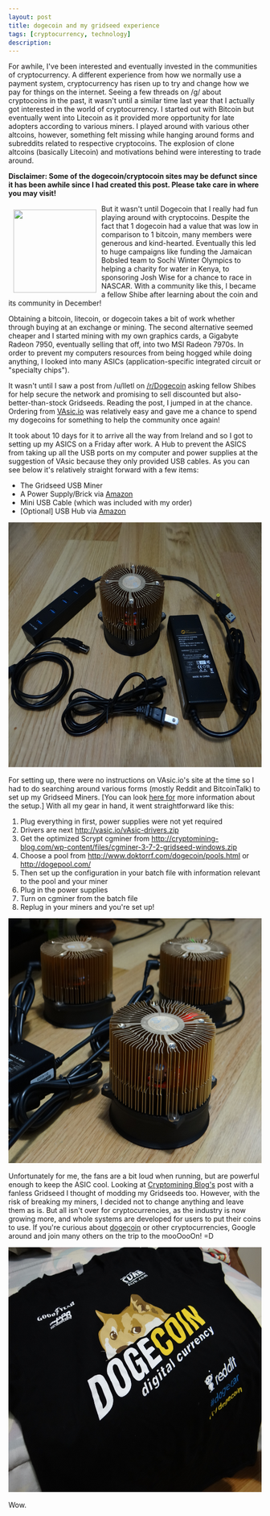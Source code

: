 ```yaml
---
layout: post
title: dogecoin and my gridseed experience 
tags: [cryptocurrency, technology]
description: 
---
```


For awhile, I've been interested and eventually invested in the communities of cryptocurrency. A different experience from how we normally use a payment system, cryptocurrency has risen up to try and change how we pay for things on the internet. Seeing a few threads on /g/ about cryptocoins in the past, it wasn't until a similar time last year that I actually got interested in the world of cryptocurrency. I started out with Bitcoin but eventually went into Litecoin as it provided more opportunity for late adopters according to various miners. I played around with various other altcoins, however, something felt missing while hanging around forms and subreddits related to respective cryptocoins. The explosion of clone altcoins (basically Litecoin) and motivations behind were interesting to trade around.

**Disclaimer: Some of the dogecoin/cryptocoin sites may be defunct since it has been awhile since I had created this post. Please take care in where you may visit!**

<img style="padding:10px;" src="http://dogecoin.com/imgs/dogecoin-300.png" alt="" width="165" height="165" align="left" />

But it wasn't until Dogecoin that I really had fun playing around with cryptocoins. Despite the fact that 1 dogecoin had a value that was low in comparison to 1 bitcoin, many members were generous and kind-hearted. Eventually this led to huge campaigns like funding the Jamaican Bobsled team to Sochi Winter Olympics to helping a charity for water in Kenya, to sponsoring Josh Wise for a chance to race in NASCAR. With a community like this, I became a fellow Shibe after learning about the coin and its community in December!

Obtaining a bitcoin, litecoin, or dogecoin takes a bit of work whether through buying at an exchange or mining. The second alternative seemed cheaper and I started mining with my own graphics cards, a Gigabyte Radeon 7950, eventually selling that off, into two MSI Radeon 7970s. In order to prevent my computers resources from being hogged while doing anything, I looked into many ASICs (application-specific integrated circuit or "specialty chips").

It wasn't until I saw a post from /u/lletl on <a title="/r/dogecoin" href="http://www.reddit.com/r/dogecoin">/r/Dogecoin</a> asking fellow Shibes for help secure the network and promising to sell discounted but also-better-than-stock Gridseeds. Reading the post, I jumped in at the chance. Ordering from <a href="http://vasic.io/" target="_blank">VAsic.io</a> was relatively easy and gave me a chance to spend my dogecoins for something to help the community once again!

It took about 10 days for it to arrive all the way from Ireland and so I got to setting up my ASICS on a Friday after work. A Hub to prevent the ASICS from taking up all the USB ports on my computer and power supplies at the suggestion of VAsic because they only provided USB cables. As you can see below it's relatively straight forward with a few items:

<ul>
	<li>The Gridseed USB Miner</li>
	<li>A Power Supply/Brick via <a href="http://www.amazon.com/gp/product/B003TUMDWG/" target="_blank">Amazon</a></li>
	<li>Mini USB Cable  (which was included with my order)</li>
	<li>[Optional] USB Hub via <a href="http://amazon.com/gp/product/B00BSED7S4/ref=oh_details_o02_s00_i00?ie=UTF8&amp;psc=1" target="_blank">Amazon</a></li>
</ul>

<img src="/images/kit.JPG" alt="A Kit" width="648" height="486" />


For setting up, there were no instructions on VAsic.io's site at the time so I had to do searching around various forms (mostly Reddit and BitcoinTalk) to set up my Gridseed Miners. [You can look <a href="http://vasic.io/?page_id=49" target="_blank">here for</a> more information about the setup.] With all my gear in hand, it went straightforward like this:

<ol>
	<li>Plug everything in first, power supplies were not yet required</li>
	<li>Drivers are next <a href="http://vasic.io/vAsic-drivers.zip" target="_blank">http://vasic.io/vAsic-drivers.zip</a></li>
	<li>Get the optimized Scrypt cgminer from <a href="http://cryptomining-blog.com/wp-content/files/cgminer-3-7-2-gridseed-windows.zip" target="_blank">http://cryptomining-blog.com/wp-content/files/cgminer-3-7-2-gridseed-windows.zip</a></li>
	<li>Choose a pool from <a href="http://www.doktorrf.com/dogecoin/pools.html" target="_blank">http://www.doktorrf.com/dogecoin/pools.html</a> or <a href="http://dogepool.com/" target="_blank">http://dogepool.com/</a></li>
	<li>Then set up the configuration in your batch file with information relevant to the pool and your miner</li>
	<li>Plug in the power supplies</li>
	<li>Turn on cgminer from the batch file</li>
	<li>Replug in your miners and you're set up!</li>
</ol>
<img src="/images/miners.JPG" alt="My Miners!" width="648" height="486" />

Unfortunately for me, the fans are a bit loud when running, but are powerful enough to keep the ASIC cool. Looking at <a href="http://cryptomining-blog.com/1485-testing-the-5-chip-gridseed-btcltc-asic-in-fanless-cooling-mode/%20" target="_blank">C</a><a href="http://cryptomining-blog.com/1485-testing-the-5-chip-gridseed-btcltc-asic-in-fanless-cooling-mode/%20" target="_blank">ryptomining Blog's</a> post with a fanless Gridseed I thought of modding my Gridseeds too. However, with the risk of breaking my miners, I decided not to change anything and leave them as is. But all isn't over for cryptocurrencies, as the industry is now growing more, and whole systems are developed for users to put their coins to use. If you're curious about <a href="http://dogecoin.com/" target="_blank">dogecoin</a> or other cryptocurrencies, Google around and join many others on the trip to the mooOooOn! =D

<img src="/images/dogeshirt.JPG" alt="Dogecar Shirt" width="648" height="486" />

Wow.